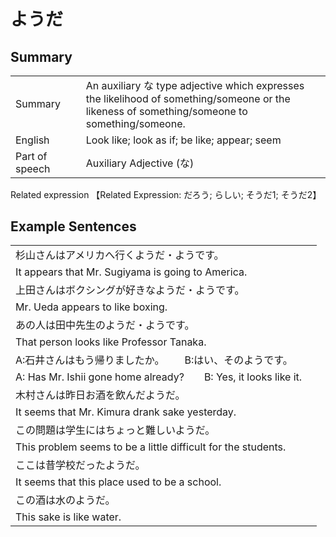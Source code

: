 # ようだ

## Summary

<table><tr>   <td>Summary<td>   <td>An auxiliary な type adjective which expresses the likelihood of something/someone or the likeness of something/someone to something/someone.</td><tr><tr>   <td>English<td>   <td>Look like; look as if; be like; appear; seem</td><tr><tr>   <td>Part of speech<td>   <td>Auxiliary Adjective (な)</td><tr></table><tr>   <td>Related expression<td>   <td>【Related Expression: だろう; らしい; そうだ1; そうだ2】</td><tr></table></table>

## Example Sentences

<table><tr><td>杉山さんはアメリカへ行くようだ・ようです。<td><tr><tr><td>It appears that Mr. Sugiyama is going to America.<td><tr><tr><td>上田さんはボクシングが好きなようだ・ようです。<td><tr><tr><td>Mr. Ueda appears to like boxing.<td><tr><tr><td>あの人は田中先生のようだ・ようです。<td><tr><tr><td>That person looks like Professor Tanaka.<td><tr><tr><td>A:石井さんはもう帰りましたか。  B:はい、そのようです。<td><tr><tr><td>A: Has Mr. Ishii gone home already?&emsp;&emsp;B: Yes, it looks like it.<td><tr><tr><td>木村さんは昨日お酒を飲んだようだ。<td><tr><tr><td>It seems that Mr. Kimura drank sake yesterday.<td><tr><tr><td>この問題は学生にはちょっと難しいようだ。<td><tr><tr><td>This problem seems to be a little difficult for the students.<td><tr><tr><td>ここは昔学校だったようだ。<td><tr><tr><td>It seems that this place used to be a school.<td><tr><tr><td>この酒は水のようだ。<td><tr><tr><td>This sake is like water.<td><tr></table>

